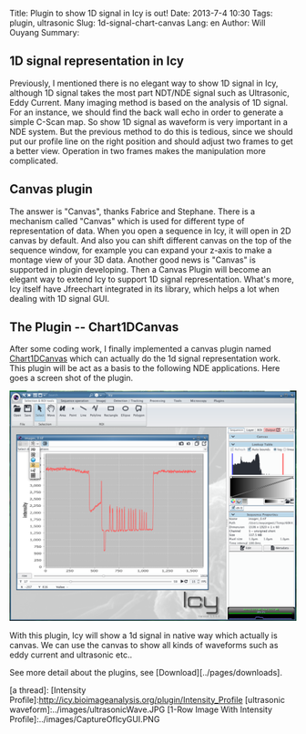 Title: Plugin to show 1D signal in Icy is out!
Date: 2013-7-4 10:30
Tags: plugin, ultrasonic
Slug: 1d-signal-chart-canvas
Lang: en
Author: Will Ouyang
Summary:

## 1D signal representation in Icy

Previously, I mentioned there is no elegant way to show 1D signal in Icy, although 1D signal takes the most part NDT/NDE signal such as Ultrasonic, Eddy Current. Many imaging method is based on the analysis of 1D signal. For an instance, we should find the back wall echo in order to generate a simple C-Scan map.
So show 1D signal as waveform is very important in a NDE system. But the previous method to do this is tedious, since we should put our profile line on the right position and should adjust two frames to get a better view. Operation in two frames makes the manipulation more complicated. 

## Canvas plugin
The answer is "Canvas", thanks Fabrice and Stephane. There is a mechanism called "Canvas" which is used for different type of representation of data. When you open a sequence in Icy, it will open in 2D canvas by default. And also you can shift different canvas on the top of the sequence window, for example you can expand your z-axis to make a montage view of your 3D data. Another good news is "Canvas" is supported in plugin developing. Then a Canvas Plugin will become an elegant way to extend Icy to support 1D signal representation.
What's more, Icy itself have Jfreechart integrated in its library, which helps a lot when dealing with 1D signal GUI.


## The Plugin -- Chart1DCanvas

After some coding work, I finally implemented a canvas plugin named [Chart1DCanvas][] which can actually do the 1d signal representation work. This plugin will be act as a basis to the following NDE applications.
Here goes a screen shot of the plugin.

![Chart1DCanvas screen shot][]

With this plugin, Icy will show a 1d signal in native way which actually is canvas.
We can use the canvas to show all kinds of waveforms such as eddy current and ultrasonic etc.. 


See more detail about the plugins, see [Download][../pages/downloads].


[Chart1DCanvas screen shot]:../images/chart1dscreen.png

[Chart1DCanvas]:http://icy.bioimageanalysis.org/plugin/Chart1DCanvas
[a thread]:
[Intensity Profile]:http://icy.bioimageanalysis.org/plugin/Intensity_Profile
[ultrasonic waveform]:../images/ultrasonicWave.JPG
[1-Row Image With Intensity Profile]:../images/CaptureOfIcyGUI.PNG
